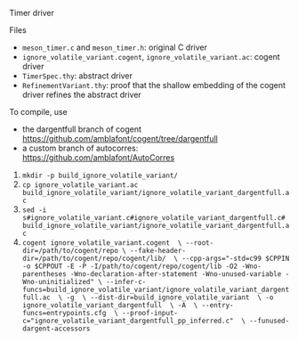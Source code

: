 Timer driver

Files
- `meson_timer.c` and `meson_timer.h`: original C driver
- `ignore_volatile_variant.cogent`, `ignore_volatile_variant.ac`: cogent driver
- `TimerSpec.thy`: abstract driver
- `RefinementVariant.thy`: proof that the shallow embedding of the cogent driver refines the abstract driver

To compile, use 
- the dargentfull branch of cogent https://github.com/amblafont/cogent/tree/dargentfull
- a custom branch of autocorres:   https://github.com/amblafont/AutoCorres

1. `mkdir -p build_ignore_volatile_variant/` 
2. `cp ignore_volatile_variant.ac build_ignore_volatile_variant/ignore_volatile_variant_dargentfull.ac`
3. `sed -i s#ignore_volatile_variant.c#ignore_volatile_variant_dargentfull.c# build_ignore_volatile_variant/ignore_volatile_variant_dargentfull.ac`
4. `cogent ignore_volatile_variant.cogent  \
      --root-dir=/path/to/cogent/repo \
      --fake-header-dir=/path/to/cogent/repo/cogent/lib/  \
      --cpp-args="-std=c99 $CPPIN -o $CPPOUT -E -P -I/path/to/cogent/repo/cogent/lib -O2 -Wno-parentheses -Wno-declaration-after-statement -Wno-unused-variable -Wno-uninitialized" \
      --infer-c-funcs=build_ignore_volatile_variant/ignore_volatile_variant_dargentfull.ac  \
      -g  \
      --dist-dir=build_ignore_volatile_variant  \
      -o ignore_volatile_variant_dargentfull  \
      -A  \
      --entry-funcs=entrypoints.cfg  \
      --proof-input-c="ignore_volatile_variant_dargentfull_pp_inferred.c"  \
      --funused-dargent-accessors`

